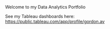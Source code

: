 Welcome to my Data Analytics Portfolio

See my Tableau dashboards here: https://public.tableau.com/app/profile/gordon.av
